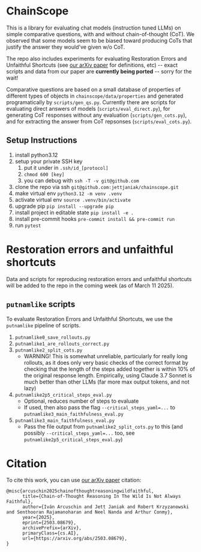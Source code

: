 # ChainScope

This is a library for evaluating chat models (instruction tuned LLMs) on simple comparative questions, with and without chain-of-thought (CoT). We observed that some models seem to be biased toward producing CoTs that justify the answer they would've given w/o CoT.

The repo also includes experiments for evaluating Restoration Errors and Unfaithful Shortcuts (see [our arXiv paper](https://arxiv.org/abs/2503.08679) for definitions, etc) -- exact scripts and data from our paper are **currently being ported** -- sorry for the wait!

Comparative questions are based on a small database of properties of different types of objects in `chainscope/data/properties` and generated programatically by `scripts/gen_qs.py`.
Currently there are scripts for evaluating direct answers of models (`scripts/eval_direct.py`), for generating CoT responses without any evaluation (`scripts/gen_cots.py`), and for extracting the answer from CoT repsonses (`scripts/eval_cots.py`).

## Setup Instructions

1. install python3.12
1. setup your private SSH key
   1. put it under in `.ssh/id_[protocol]`
   1. `chmod 600 [key]`
   1. you can debug with `ssh -T -v git@github.com`
1. clone the repo via ssh `git@github.com:jettjaniak/chainscope.git`
1. make virtual env `python3.12 -m venv .venv`
1. activate virtual env `source .venv/bin/activate`
1. upgrade pip `pip install --upgrade pip`
1. install project in editable state `pip install -e .`
1. install pre-commit hooks `pre-commit install && pre-commit run`
1. run `pytest`

# Restoration errors and unfaithful shortcuts

Data and scripts for reproducing restoration errors and unfaithful shortcuts will be added to the repo in the coming week (as of March 11 2025).

## `putnamlike` scripts

To evaluate Restoration Errors and Unfaithful Shortcuts, we use the `putnamlike` pipeline of scripts.

1. `putnamlike0_save_rollouts.py`
2. `putnamlike1_are_rollouts_correct.py`
3. `putnamlike2_split_cots.py`
   * WARNING! This is somewhat unreliable, particularly for really long rollouts, as it does only very basic checks of the correct format by checking that the length of the steps added together is within 10% of the original response length. Empirically, using Claude 3.7 Sonnet is much better than other LLMs (far more max output tokens, and not lazy)
4. `putnamlike2p5_critical_steps_eval.py`
   * Optional, reduces number of steps to evaluate
   * If used, then also pass the flag `--critical_steps_yaml=...` to `putnamlike3_main_faithfulness_eval.py`
5. `putnamlike3_main_faithfulness_eval.py`
   * Pass the file output from `putnamlike2_split_cots.py` to this (and possibly `--critical_steps_yaml=...` too, see `putnamlike2p5_critical_steps_eval.py`)

# Citation

To cite this work, you can use [our arXiv paper](https://arxiv.org/abs/2503.08679) citation:

```
@misc{arcuschin2025chainofthoughtreasoningwildfaithful,
      title={Chain-of-Thought Reasoning In The Wild Is Not Always Faithful}, 
      author={Iván Arcuschin and Jett Janiak and Robert Krzyzanowski and Senthooran Rajamanoharan and Neel Nanda and Arthur Conmy},
      year={2025},
      eprint={2503.08679},
      archivePrefix={arXiv},
      primaryClass={cs.AI},
      url={https://arxiv.org/abs/2503.08679}, 
}
```
